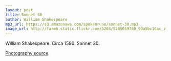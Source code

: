 ```yaml
---
layout: post
title: Sonnet 30
author: William Shakespeare
mp3_url: https://s3.amazonaws.com/spokenrune/sonnet-30.mp3
image_url: http://farm6.static.flickr.com/5204/5285059780_90a5bc16ac_z.jpg
---
```


William Shakespeare.  Circa 1590.  Sonnet 30.

[Photography source](http://www.flickr.com/photos/rkarthick/5285059780/).